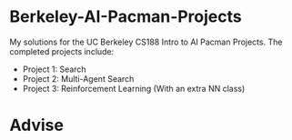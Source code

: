 # Berkeley-AI-Pacman-Projects

My solutions for the UC Berkeley CS188 Intro to AI Pacman Projects. The completed projects include:
- Project 1: Search
- Project 2: Multi-Agent Search
- Project 3: Reinforcement Learning (With an extra NN class)
# Advise
